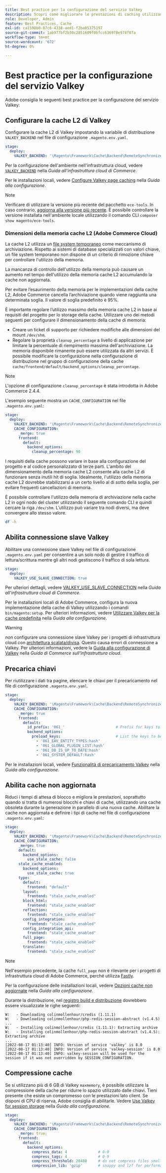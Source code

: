 ```yaml
---
title: Best practice per la configurazione del servizio Valkey
description: Scopri come migliorare le prestazioni di caching utilizzando l’implementazione estesa della cache Valkey per Adobe Commerce.
role: Developer, Admin
feature: Best Practices, Cache
exl-id: ca1598b0-07c6-4338-aed1-f2ba05375197
source-git-commit: 1ab977bf2b30c2851609f0bfcc636978e974f07a
workflow-type: tm+mt
source-wordcount: '672'
ht-degree: 0%

---
```


# Best practice per la configurazione del servizio Valkey

Adobe consiglia le seguenti best practice per la configurazione del servizio Valkey:

## Configurare la cache L2 di Valkey

Configurare la cache L2 di Valkey impostando la variabile di distribuzione `VALKEY_BACKEND` nel file di configurazione `.magento.env.yaml`.

```yaml
stage:
  deploy:
    VALKEY_BACKEND: '\Magento\Framework\Cache\Backend\RemoteSynchronizedCache'
```

Per la configurazione dell&#39;ambiente nell&#39;infrastruttura cloud, vedere [`VALKEY_BACKEND`](https://experienceleague.adobe.com/it/docs/commerce-on-cloud/user-guide/configure/env/stage/variables-deploy#valkey_backend) nella _Guida all&#39;infrastruttura cloud di Commerce_.

Per le installazioni locali, vedere [Configure Valkey page caching](../../../configuration/cache/valkey-pg-cache.md#configure-page-caching) nella _Guida alla configurazione_.

>[!NOTE]
>
>Verificare di utilizzare la versione più recente del pacchetto `ece-tools`. In caso contrario, [aggiorna alla versione più recente](https://experienceleague.adobe.com/it/docs/commerce-on-cloud/user-guide/dev-tools/ece-tools/update-package). È possibile controllare la versione installata nell&#39;ambiente locale utilizzando il comando CLI `composer show magento/ece-tools`.

### Dimensioni della memoria cache L2 (Adobe Commerce Cloud)

La cache L2 utilizza un [file system temporaneo](https://en.wikipedia.org/wiki/Tmpfs) come meccanismo di archiviazione. Rispetto ai sistemi di database specializzati con valori chiave, un file system temporaneo non dispone di un criterio di rimozione chiave per controllare l&#39;utilizzo della memoria.

La mancanza di controllo dell&#39;utilizzo della memoria può causare un aumento nel tempo dell&#39;utilizzo della memoria cache L2 accumulando la cache non aggiornata.

Per evitare l’esaurimento della memoria per le implementazioni della cache L2, Adobe Commerce cancella l’archiviazione quando viene raggiunta una determinata soglia. Il valore di soglia predefinito è 95%.

È importante regolare l’utilizzo massimo della memoria cache L2 in base ai requisiti del progetto per lo storage della cache. Utilizzare uno dei metodi seguenti per configurare il dimensionamento della cache di memoria:

- Creare un ticket di supporto per richiedere modifiche alle dimensioni del mount `/dev/shm`.
- Regolare la proprietà `cleanup_percentage` a livello di applicazione per limitare la percentuale di riempimento massima dell&#39;archiviazione. La memoria disponibile rimanente può essere utilizzata da altri servizi.
È possibile modificare la configurazione nella configurazione di distribuzione nel gruppo di configurazione della cache `cache/frontend/default/backend_options/cleanup_percentage`.

>[!NOTE]
>
>L&#39;opzione di configurazione `cleanup_percentage` è stata introdotta in Adobe Commerce 2.4.4.

L&#39;esempio seguente mostra un `CACHE_CONFIGURATION` nel file `.magento.env.yaml`:

```yaml
stage:
  deploy:
    VALKEY_BACKEND: '\Magento\Framework\Cache\Backend\RemoteSynchronizedCache'
    CACHE_CONFIGURATION:
      _merge: true
      frontend:
        default:
          backend_options:
            cleanup_percentage: 90
```

I requisiti della cache possono variare in base alla configurazione del progetto e al codice personalizzato di terze parti. L&#39;ambito del dimensionamento della memoria cache L2 consente alla cache L2 di funzionare senza inutili hit di soglia.
Idealmente, l&#39;utilizzo della memoria cache L2 dovrebbe stabilizzarsi a un certo livello al di sotto della soglia, per evitare frequenti cancellazioni di memoria.

È possibile controllare l&#39;utilizzo della memoria di archiviazione nella cache L2 in ogni nodo del cluster utilizzando il seguente comando CLI e quindi cercare la riga `/dev/shm`.
L’utilizzo può variare tra nodi diversi, ma deve convergere allo stesso valore.

```bash
df -h
```

## Abilita connessione slave Valkey

Abilitare una connessione slave Valkey nel file di configurazione `.magento.env.yaml` per consentire a un solo nodo di gestire il traffico di lettura/scrittura mentre gli altri nodi gestiscono il traffico di sola lettura.

```yaml
stage:
  deploy:
    VALKEY_USE_SLAVE_CONNECTION: true
```

Per ulteriori dettagli, vedere [VALKEY_USE_SLAVE_CONNECTION](https://experienceleague.adobe.com/en/docs/commerce-on-cloud/user-guide/configure/env/stage/variables-deploy.html#valkey_use_slave_connection) nella _Guida all&#39;infrastruttura cloud di Commerce_.

Per le installazioni locali di Adobe Commerce, configura la nuova implementazione della cache di Valkey utilizzando i comandi `bin/magento:setup`. Per ulteriori informazioni, vedere [Utilizzare Valkey per la cache predefinita](../../../configuration/cache/valkey-pg-cache.md#configure-page-caching) nella _Guida alla configurazione_.

>[!WARNING]
>
>_non_ configurare una connessione slave Valkey per i progetti di infrastruttura cloud con [architettura scalata/divisa](https://experienceleague.adobe.com/it/docs/commerce-on-cloud/user-guide/architecture/scaled-architecture). Questo causa errori di connessione a Valkey. Per ulteriori informazioni, vedere la [Guida alla configurazione di Valkey](https://experienceleague.adobe.com/it/docs/commerce-on-cloud/user-guide/configure/env/stage/variables-deploy#valkey_use_slave_connection) nella _Guida di Commerce sull&#39;infrastruttura cloud_.

## Precarica chiavi

Per riutilizzare i dati tra pagine, elencare le chiavi per il precaricamento nel file di configurazione `.magento.env.yaml`.

```yaml
stage:
  deploy:
    VALKEY_BACKEND: '\Magento\Framework\Cache\Backend\RemoteSynchronizedCache'
    CACHE_CONFIGURATION:
      _merge: true
      frontend:
        default:
          id_prefix: '061_'                       # Prefix for keys to be preloaded
          backend_options:
            preload_keys:                         # List the keys to be preloaded
              - '061_EAV_ENTITY_TYPES:hash'
              - '061_GLOBAL_PLUGIN_LIST:hash'
              - '061_DB_IS_UP_TO_DATE:hash'
              - '061_SYSTEM_DEFAULT:hash'
```

Per le installazioni locali, vedere [Funzionalità di precaricamento Valkey](../../../configuration/cache/valkey-pg-cache.md#valkey-preload-feature) nella _Guida alla configurazione_.

## Abilita cache non aggiornata

Riduci i tempi di attesa di blocco e migliora le prestazioni, soprattutto quando si tratta di numerosi blocchi e chiavi di cache, utilizzando una cache obsoleta durante la generazione in parallelo di una nuova cache. Abilitare la cache non aggiornata e definire i tipi di cache nel file di configurazione `.magento.env.yaml`:

```yaml
stage:
  deploy:
    VALKEY_BACKEND: '\Magento\Framework\Cache\Backend\RemoteSynchronizedCache'
    CACHE_CONFIGURATION:
      _merge: true
      default:
        backend_options:
          use_stale_cache: false
      stale_cache_enabled:
        backend_options:
          use_stale_cache: true
      type:
        default:
          frontend: "default"
        layout:
          frontend: "stale_cache_enabled"
        block_html:
          frontend: "stale_cache_enabled"
        reflection:
          frontend: "stale_cache_enabled"
        config_integration:
          frontend: "stale_cache_enabled"
        config_integration_api:
          frontend: "stale_cache_enabled"
        full_page:
          frontend: "stale_cache_enabled"
        translate:
          frontend: "stale_cache_enabled"
```

>[!NOTE]
>
>Nell&#39;esempio precedente, la cache `full_page` non è rilevante per i progetti di infrastruttura cloud di Adobe Commerce, perché utilizza [Fastly](https://experienceleague.adobe.com/it/docs/commerce-on-cloud/user-guide/cdn/fastly).

Per la configurazione delle installazioni locali, vedere [Opzioni cache non aggiornate](../../../configuration/cache/level-two-cache.md#stale-cache-options) nella _Guida alla configurazione_.

Durante la distribuzione, nel [registro build e distribuzione](https://experienceleague.adobe.com/en/docs/commerce-on-cloud/user-guide/develop/test/log-locations.html#build-and-deploy-logs) dovrebbero essere visualizzate le righe seguenti:

```
W:   - Downloading colinmollenhour/credis (1.11.1)
W:   - Downloading colinmollenhour/php-redis-session-abstract (v1.4.5)
...
W:   - Installing colinmollenhour/credis (1.11.1): Extracting archive
W:   - Installing colinmollenhour/php-redis-session-abstract (v1.4.5): Extracting archive
...
[2022-08-17 01:13:40] INFO: Version of service 'valkey' is 8.0
[2022-08-17 01:13:40] INFO: Version of service 'valkey-session' is 8.0
[2022-08-17 01:13:40] INFO: valkey-session will be used for the session if it was not overridden by SESSION_CONFIGURATION.
```

## Compressione cache

Se si utilizzano più di 6 GB di Valkey `maxmemory`, è possibile utilizzare la compressione della cache per ridurre lo spazio utilizzato dalle chiavi. Tieni presente che esiste un compromesso con le prestazioni lato client. Se disponi di CPU di riserva, Adobe consiglia di abilitarle. Vedere [Use Valkey for session storage](../../../configuration/cache/valkey-session.md) nella _Guida alla configurazione_.

```yaml
stage:
  deploy:
    VALKEY_BACKEND: '\Magento\Framework\Cache\Backend\RemoteSynchronizedCache'
    CACHE_CONFIGURATION:
      _merge: true;
      frontend:
        default:
          backend_options:
            compress_data: 4              # 0-9
            compress_tags: 4              # 0-9
            compress_threshold: 20480     # do not compress files smaller than this value
            compression_lib: 'gzip'       # snappy and lzf for performance, gzip for high compression (~70%)
```
